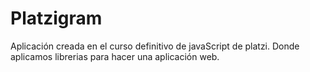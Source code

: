 # Platzigram
Aplicación creada en el curso definitivo de javaScript de platzi.
Donde aplicamos librerias para hacer una aplicación web.


